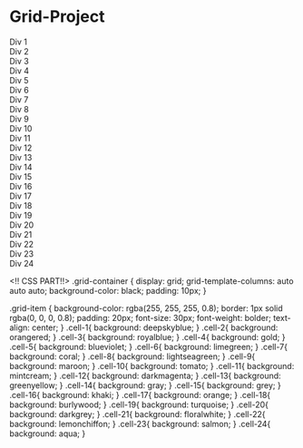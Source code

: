 # Grid-Project
<!DOCTYPE html>
<html>
<head>
<title>GRID ASSINGMENT</title>
<meta charset="utf-8">
<meta name="viewport" content="width=device-width,initial-scale=1.0">
<link rel="stylesheet" href="css/gridproject.css" type="text/css">
</head>

<body>
	<div class="grid-container">
		<div class="grid-item cell-1">Div 1</div>
		<div class="grid-item cell-2">Div 2</div>
		<div class="grid-item cell-3">Div 3</div>
		<div class="grid-item cell-4">Div 4</div>
		<div class="grid-item cell-5">Div 5</div>
		<div class="grid-item cell-6">Div 6</div>
		<div class="grid-item cell-7">Div 7</div>
		<div class="grid-item cell-8">Div 8</div>
		<div class="grid-item cell-9">Div 9</div>
		<div class="grid-item cell-10">Div 10</div>
		<div class="grid-item cell-11">Div 11</div>
		<div class="grid-item cell-12">Div 12</div>
		<div class="grid-item cell-13">Div 13</div>
		<div class="grid-item cell-14">Div 14</div>
		<div class="grid-item cell-15">Div 15</div>
		<div class="grid-item cell-16">Div 16</div>
		<div class="grid-item cell-17">Div 17</div>
		<div class="grid-item cell-18">Div 18</div>
		<div class="grid-item cell-19">Div 19</div>
		<div class="grid-item cell-20">Div 20</div>
		<div class="grid-item cell-21">Div 21</div>
		<div class="grid-item cell-22">Div 22</div>
		<div class="grid-item cell-23">Div 23</div>
		<div class="grid-item cell-24">Div 24</div>
</div>

</body>
</html>


<!! CSS PART!!>
.grid-container {
	display: grid;
	grid-template-columns: auto auto auto;
	background-color: black;
	padding: 10px;
}

.grid-item {
	background-color: rgba(255, 255, 255, 0.8);
	border: 1px solid rgba(0, 0, 0, 0.8);
	padding: 20px;
	font-size: 30px;
	font-weight: bolder;
	text-align: center;
}
.cell-1{
	background: deepskyblue;
}
.cell-2{
	background: orangered;
}
.cell-3{
	background: royalblue;
}
.cell-4{
	background: gold;
}
.cell-5{
	background: blueviolet;
}
.cell-6{
	background: limegreen;
}
.cell-7{
	background: coral;
}
.cell-8{
	background: lightseagreen;
}
.cell-9{
	background: maroon;
}
.cell-10{
	background: tomato;
}
.cell-11{
	background: mintcream;
}
.cell-12{
	background: darkmagenta;
}
.cell-13{
	background: greenyellow;
}
.cell-14{
	background: gray;
}
.cell-15{
	background: grey;
}
.cell-16{
	background: khaki;
}
.cell-17{
	background: orange;
}
.cell-18{
	background: burlywood;
}
.cell-19{
	background: turquoise;
}
.cell-20{
	background: darkgrey;
}
.cell-21{
	background: floralwhite;
}
.cell-22{
	background: lemonchiffon;
}
.cell-23{
	background: salmon;
}
.cell-24{
	background: aqua;
}
